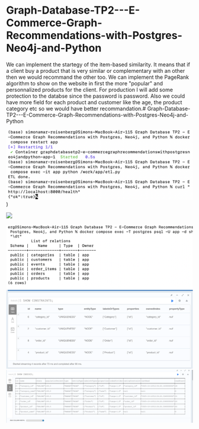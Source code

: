 # Graph-Database-TP2---E-Commerce-Graph-Recommendations-with-Postgres-Neo4j-and-Python

We can implement the startegy of the item-based similarity. It means that if a client buy a product that is very similar or complementary with an other then we would recommand the other too.
We can implement the PageRank algorithm to show on the website in first the more "popular" and personnalized products for the client.
For production I will add some protection to the databse since the password is password.
Also we could have more field for each product and customer like the age, the product category etc so we would have better recommandation.# Graph-Database-TP2---E-Commerce-Graph-Recommendations-with-Postgres-Neo4j-and-Python

![verify localhost:8000/health](https://github.com/SARx613/Graph-Database-TP2---E-Commerce-Graph-Recommendations-with-Postgres-Neo4j-and-Python/blob/561b77a47d5c8bed678444b23bfed2e46450323a/Capture%20d%E2%80%99e%CC%81cran%202025-10-16%20a%CC%80%2014.55.10.png))


![]([https://github.com/SARx613/Graph-Database-TP2---E-Commerce-Graph-Recommendations-with-Postgres-Neo4j-and-Python/blob/561b77a47d5c8bed678444b23bfed2e46450323a/Capture%20d%E2%80%99e%CC%81cran%202025-10-16%20a%CC%80%2014.55.10.png](https://github.com/SARx613/Graph-Database-TP2---E-Commerce-Graph-Recommendations-with-Postgres-Neo4j-and-Python/blob/a462692c8f875c1357693852eb4ef9df63dd5e81/Capture%20d%E2%80%99e%CC%81cran%202025-10-16%20a%CC%80%2014.56.05.png))

![](https://github.com/SARx613/Graph-Database-TP2---E-Commerce-Graph-Recommendations-with-Postgres-Neo4j-and-Python/blob/a462692c8f875c1357693852eb4ef9df63dd5e81/Capture%20d%E2%80%99e%CC%81cran%202025-10-16%20a%CC%80%2014.59.28.png)
![](https://github.com/SARx613/Graph-Database-TP2---E-Commerce-Graph-Recommendations-with-Postgres-Neo4j-and-Python/blob/a462692c8f875c1357693852eb4ef9df63dd5e81/Capture%20d%E2%80%99e%CC%81cran%202025-10-16%20a%CC%80%2015.04.38.png)
![](https://github.com/SARx613/Graph-Database-TP2---E-Commerce-Graph-Recommendations-with-Postgres-Neo4j-and-Python/blob/a462692c8f875c1357693852eb4ef9df63dd5e81/Capture%20d%E2%80%99e%CC%81cran%202025-10-16%20a%CC%80%2015.05.23.png)
